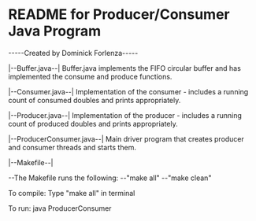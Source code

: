 README for Producer/Consumer Java Program
==============

-----Created by Dominick Forlenza-----

|--Buffer.java--|
Buffer.java implements the FIFO circular buffer and has implemented the consume and produce functions.

|--Consumer.java--|
Implementation of the consumer - includes a running count of consumed doubles and prints appropriately.

|--Producer.java--|
Implementation of the producer - includes a running count of produced doubles and prints appropriately.

|--ProducerConsumer.java--|
Main driver program that creates producer and consumer threads and starts them.

|--Makefile--|

   --The Makefile runs the following:
     --"make all"
     --"make clean"


To compile:
    Type "make all" in terminal

To run:
    java ProducerConsumer
    

